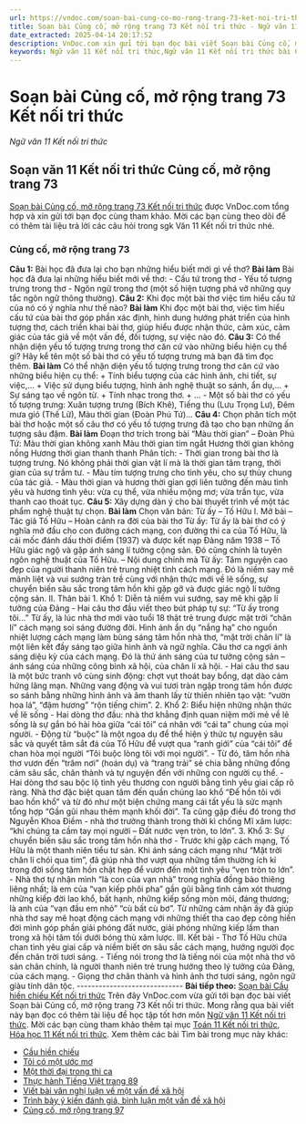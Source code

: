 ```yaml
---
url: https://vndoc.com/soan-bai-cung-co-mo-rong-trang-73-ket-noi-tri-thuc-297945
title: Soạn bài Củng cố, mở rộng trang 73 Kết nối tri thức - Ngữ văn 11 Kết nối tri thức - VnDoc.com
date_extracted: 2025-04-14 20:17:52
description: VnDoc.com xin gửi tới bạn đọc bài viết Soạn bài Củng cố, mở rộng trang 73 Kết nối tri thức. Mời các bạn cùng tham khảo để có thêm tài liệu Soạn văn 11 Kết nối tri thức.
keywords: Ngữ văn 11 Kết nối tri thức,Ngữ văn 11 Kết nối tri thức bài Củng cố mở rộng trang 73,Soạn văn 11 Kết nối tri thức,văn 11 kết nối tri thức,soạn văn 11 kết nối tri thức với cuộc sống,ngữ văn 11 kết nối,Soạn bài Củng cố mở rộng trang 73 Kết nối tri thức,Soạn bài Củng cố mở rộng trang 73,Củng cố mở rộng trang 73,Soạn văn Củng cố mở rộng trang 73
---
```


# Soạn bài Củng cố, mở rộng trang 73 Kết nối tri thức
 _Ngữ văn 11 Kết nối tri thức_
## Soạn văn 11 Kết nối tri thức Củng cố, mở rộng trang 73
[Soạn bài Củng cố, mở rộng trang 73 Kết nối tri thức](<https://vndoc.com/soan-bai-cung-co-mo-rong-trang-73-ket-noi-tri-thuc-297945>) được VnDoc.com tổng hợp và xin gửi tới bạn đọc cùng tham khảo. Mời các bạn cùng theo dõi để có thêm tài liệu trả lời các câu hỏi trong sgk Văn 11 Kết nối tri thức nhé.
### Củng cố, mở rộng trang 73
**Câu 1:** Bài học đã đưa lại cho bạn những hiểu biết mới gì về thơ?
**Bài làm**
Bài học đã đưa lại những hiểu biết mới về thơ:
\- Cấu tứ trong thơ
\- Yếu tố tượng trưng trong thơ
\- Ngôn ngữ trong thơ \(một số hiện tượng phá vỡ những quy tắc ngôn ngữ thông thường\).
**Câu 2:** Khi đọc một bài thơ việc tìm hiểu cấu tứ của nó có ý nghĩa như thế nào?
**Bài làm**
Khi đọc một bài thơ, việc tìm hiểu cấu tứ của bài thơ góp phần xác định, hình dung hướng phát triển của hình tượng thơ, cách triển khai bài thơ, giúp hiểu được nhận thức, cảm xúc, cảm giác của tác giả về một vấn đề, đối tượng, sự việc nào đó.
**Câu 3:** Có thể nhận diện yếu tố tượng trưng trong thơ căn cứ vào những biểu hiện cụ thể gì? Hãy kể tên một số bài thơ có yếu tố tượng trưng mà bạn đã tìm đọc thêm.
**Bài làm**
Có thể nhận diện yếu tố tượng trưng trong thơ căn cứ vào những biểu hiện cụ thể:
\+ Tính biểu tượng của các hình ảnh, chi tiết, sự việc,…
\+ Việc sử dụng biểu tượng, hình ảnh nghệ thuật so sánh, ẩn dụ,…
\+ Sự sáng tạo về ngôn từ.
\+ Tính nhạc trong thơ.
\+ …
\- Một số bài thơ có yếu tố tượng trưng: Xuân tượng trưng \(Bích Khê\), Tiếng thu \(Lưu Trọng Lư\), Đêm mưa gió \(Thế Lữ\), Màu thời gian \(Đoàn Phú Tứ\)...
**Câu 4:** Chọn phân tích một bài thơ hoặc một số câu thơ có yếu tố tượng trưng đã tạo cho bạn những ấn tượng sâu đậm.
**Bài làm**
Đoạn thơ trích trong bài “Màu thời gian” – Đoàn Phú Tứ:
Màu thời gian không xanh
Màu thời gian tím ngắt
Hương thời gian không nồng
Hương thời gian thanh thanh
Phân tích:
\- Thời gian trong bài thơ là tượng trưng. Nó không phải thời gian vật lí mà là thời gian tâm trạng, thời gian của sự trầm tư.
\- Màu tím tượng trưng cho tình yêu, cho sự thủy chung của tác giả.
\- Màu thời gian và hương thời gian gợi liên tưởng đến màu tình yêu và hương tình yêu: vừa cụ thể, vừa nhiều mộng mơ; vừa trần tục, vừa thanh cao thoát tục.
**Câu 5:** Xây dựng dàn ý cho bài thuyết trình về một tác phẩm nghệ thuật tự chọn.
**Bài làm**
Chọn văn bản: Từ ấy – Tố Hữu
I. Mở bài
– Tác giả Tố Hữu
– Hoàn cảnh ra đời của bài thơ Từ ấy: Từ ấy là bài thơ có ý nghĩa mở đầu cho con đường cách mạng, con đường thi ca của Tố Hữu, là cái mốc đánh dấu thời điểm \(1937\) và được kết nạp Đảng năm 1938 – Tố Hữu giác ngộ và gặp ánh sáng lí tưởng cộng sản. Đó cũng chính là tuyên ngôn nghệ thuật của Tố Hữu.
– Nội dung chính mà Từ ấy: Tâm nguyện cao đẹp của người thanh niên trẻ trung nhiệt tình cách mạng. Đó là niềm say mê mãnh liệt và vui sướng tràn trề cùng với nhận thức mới về lẽ sống, sự chuyển biến sâu sắc trong tâm hồn khi gặp gỡ và được giác ngộ lí tưởng cộng sản.
II. Thân bài
1\. Khổ 1: Diễn tả niềm vui sướng, say mê khi gặp lí tưởng của Đảng
\- Hai câu thơ đầu viết theo bút pháp tự sự: “Từ ấy trong tôi…” Từ ấy, là lúc nhà thơ mới vào tuổi 18 thật trẻ trung được mặt trời “chân lí” cách mạng soi sáng đường đời. Hình ảnh ẩn dụ “nắng hạ” cho nguồn nhiệt lượng cách mạng làm bùng sáng tâm hồn nhà thơ, “mặt trời chân lí” là một liên kết đầy sáng tạo giữa hình ảnh và ngữ nghĩa. Câu thơ ca ngợi ánh sáng diệu kỳ của cách mạng. Đó là thứ ánh sáng của tư tưởng cộng sản – ánh sáng của những công bình xã hội, của chân lí xã hội.
\- Hai câu thơ sau là một bức tranh vô cùng sinh động: chợt vụt thoát bay bổng, dạt dào cảm hứng lãng mạn. Những vang động và vui tươi tràn ngập trong tâm hồn được so sánh bằng những hình ảnh và âm thanh lấy từ thiên nhiên tạo vật: “vườn hoa lá”, “đậm hương” “rộn tiếng chim”.
2\. Khổ 2: Biểu hiện những nhận thức về lẽ sống
\- Hai dòng thơ đầu: nhà thơ khẳng định quan niệm mới mẻ về lẽ sống là sự gắn bó hài hòa giữa “cái tôi” cá nhân với “cái ta” chung của mọi người.
\- Động từ “buộc” là một ngoa dụ để thể hiện ý thức tự nguyện sâu sắc và quyết tâm sắt đá của Tố Hữu để vượt qua “ranh giới” của “cái tôi” để chan hòa mọi người “Tôi buộc lòng tôi với mọi người”.
\- Từ đó, tâm hồn nhà thơ vươn đến “trăm nơi” \(hoán dụ\) và “trang trải” sẻ chia bằng những đồng cảm sâu sắc, chân thành và tự nguyện đến với những con người cụ thể.
\- Hai dòng thơ sau bộc lộ tình yêu thương con người bằng tình yêu giai cấp rõ ràng. Nhà thơ đặc biệt quan tâm đến quần chúng lao khổ “Để hồn tôi với bao hồn khổ” và từ đó như một biện chứng mang cái tất yếu là sức mạnh tổng hợp “Gần gũi nhau thêm mạnh khối đời”. Ta cũng gặp điều đó trong thơ Nguyễn Khoa Điềm - nhà thơ trưởng thành trong thời kì chống Mĩ xâm lược: “khi chúng ta cầm tay mọi người – Đất nước vẹn tròn, to lớn”.
3\. Khổ 3: Sự chuyển biến sâu sắc trong tâm hồn nhà thơ
\- Trước khi gặp cách mạng, Tố Hữu là một thanh niên tiểu tư sản. Khi ánh sáng cách mạng như “Mặt trời chân lí chói qua tim”, đã giúp nhà thơ vượt qua những tầm thường ích kỉ trong đời sống tâm hồn chật hẹp để vươn đến một tình yêu “vẹn tròn to lớn”.
\- Nhà thơ tự nhận mình “là con của vạn nhà” trong nghĩa đồng bào thiêng liêng nhất; là em của “vạn kiếp phôi pha” gần gũi bằng tình cảm xót thương những kiếp đời lao khổ, bất hạnh, những kiếp sống mòn mỏi, đáng thương; là anh của “vạn đầu em nhỏ” “cù bất cù bơ”. Từ những cảm nhận ấy đã giúp nhà thơ say mê hoạt động cách mạng với những thiết tha cao đẹp công hiến đời mình góp phần giải phóng đất nước, giải phóng những kiếp lầm than trong xã hội tăm tối dưới bóng thù xâm lược.
III. Kết bài
\- Thơ Tố Hữu chứa chan tình yêu giai cấp và niềm biết ơn sâu sắc cách mạng, hướng người đọc đến chân trời tươi sáng.
\- Tiếng nói trong thơ là tiếng nói của một nhà thơ vô sản chân chính, là người thanh niên trẻ trung hướng theo lý tưởng của Đảng, của cách mạng.
\- Giọng thơ chân thành và hình ảnh thơ tươi sáng, ngôn ngữ giàu tính dân tộc.
\-----------------------------
**Bài tiếp theo:** [Soạn bài Cầu hiền chiếu Kết nối tri thức](<https://vndoc.com/soan-bai-cau-hien-chieu-ket-noi-tri-thuc-297947>)
Trên đây VnDoc.com vừa gửi tới bạn đọc bài viết Soạn bài Củng cố, mở rộng trang 73 Kết nối tri thức. Mong rằng qua bài viết này bạn đọc có thêm tài liệu để học tập tốt hơn môn [Ngữ văn 11 Kết nối tri thức](<https://vndoc.com/ngu-van-11-ket-noi-tri-thuc>). Mời các bạn cùng tham khảo thêm tại mục [Toán 11 Kết nối tri thức](<https://vndoc.com/toan-11-ket-noi-tri-thuc>), [Hóa học 11 Kết nối tri thức](<https://vndoc.com/hoa-hoc-11-ket-noi-tri-thuc>).
Xem thêm các bài Tìm bài trong mục này khác:
  * [Cầu hiền chiếu](</soan-bai-cau-hien-chieu-ket-noi-tri-thuc-297947>)
  * [Tôi có một ước mơ](</soan-bai-toi-co-mot-uoc-mo-ket-noi-tri-thuc-297949>)
  * [Một thời đại trong thi ca](</soan-bai-mot-thoi-dai-trong-thi-ca-ket-noi-tri-thuc-297951>)
  * [Thực hành Tiếng Việt trang 89](</soan-bai-thuc-hanh-tieng-viet-trang-89-ket-noi-tri-thuc-297954>)
  * [Viết bài văn nghị luận về một vấn đề xã hội](</soan-bai-viet-bai-van-nghi-luan-ve-mot-van-de-xa-hoi-ket-noi-tri-thuc-297999>)
  * [Trình bày ý kiến đánh giá, bình luận một vấn đề xã hội](</soan-bai-trinh-bay-y-kien-danh-gia-binh-luan-mot-van-de-xa-hoi-ket-noi-tri-thuc-298009>)
  * [Củng cố, mở rộng trang 97](</soan-bai-cung-co-mo-rong-trang-97-ket-noi-tri-thuc-298010>)

